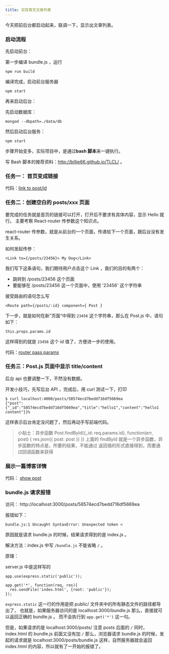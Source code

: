 ```yaml
---
title: 实现首页文章列表
---
```


今天把前后台都启动起来，联调一下，显示出文章列表。

### 启动流程

先启动前台：

第一步编译 bundle.js ，运行

```
npm run build
```

编译完成，启动前台服务器

```
npm start
```

再来启动后台：

先启动数据库：

```
mongod --dbpath=./data/db
```

然后启动后台服务：

```
npm start
```

步骤开始变多，实际项目中，是通过**bash 脚本**来一键执行。

写 Bash 脚本的推荐资料：http://billie66.github.io/TLCL/ 。


### 任务一： 首页变成链接

代码：[link to post/id](https://github.com/happypeter/sleep-write/commit/214e3ecf38d9d7793115bd4add4529bdb2041648)

### 任务二：创建空白的 posts/xxx 页面

要完成的任务就是首页的链接可以打开，打开后不要求有具体内容，显示 Hello 就行。
主要考察 React-router 传参数这个知识点。


react-router 传参数，就是从前台的一个页面，传递给下一个页面，跟后台没有发生关系。

如何发起传参：

```
<Link to={/posts/23456}> My Dog</Link>
```

我们写下这条语句，我们期待用户点击这个 Link ，我们的目的有两个：

- 跳转到 /posts/23456 这个页面
- 要能够在 /posts/23456 这一个页面中，使用 '23456' 这个字符串

接受路由的语句怎么写

```
<Route path={/posts/:id} component={ Post }
```

下一步，就是如何在新”页面“中得到 `23456` 这个字符串，那么在 Post.js
中，语句如下：

```
this.props.params.id
```

这样得到的就是 `23456` 这个 id 值了，方便进一步的使用。

代码：[router pass params](https://github.com/happypeter/sleep-write/commit/0647c18f7eb1465a43674af95c97daf0361dfbd6)

### 任务三：Post.js 页面中显示  title/content

后台 api 也要调整一下，不然没有数据。

开发小技巧，先写后台 API ，完成后，用 curl 测试一下，打印

```
$ curl localhost:4000/posts/58574ecd7bedd716df5669ea
{"post":{"_id":"58574ecd7bedd716df5669ea","title":"hello1","content":"hello1 content"}}%
```

这样表示后台肯定没问题了，然后再动手写前端代码。


> 小贴士：异步函数
Post.findById({_id: req.params.id}, function(err, post) {
   res.json({ post: post })
})
上面的 findById 就是一个异步函数，异步函数的特点是，所要的结果，不能通过
返回值的形式直接得到，而要通过回调函数来获得


### 展示一篇博客详情

代码： [show post](https://github.com/happypeter/sleep-write/commit/4c0384e73780c57aaa3dbdbba0655c24d697220e)


### bundle.js 请求报错

访问： http://localhost:3000/posts/58574ecd7bedd716df5669ea

报错如下：

```
bundle.js:1 Uncaught SyntaxError: Unexpected token <
```

原因就是请求 bundle.js 的时候，结果请求得到的是 index.js 。

解决方法：index.js 中写 `/bundle.js` 不能省略 `/` 。

原理：

server.js 中是这样写的

```
app.use(express.static('public'));

app.get('*', function(req, res){
  res.sendFile('index.html', {root: 'public'});
});
```

`express.static` 这一行的作用是把 public/ 文件夹中的所有静态文件的路径都导出了，
也就是，如果服务器访问的是 localhost:3000/bundle.js 那么，直接就可以返回正确的 bundle.js 。
而不会执行到 `app.get('*')` 这一句。

但是，如果请求的是 localhost:3000/posts/ 注意 posts 后面的 `/` 同时，index.html 的 bundle.js
前面又没有加 `/` 那么，浏览器请求 bundle.js 的时候，发起的请求就是 localhost:3000/posts/bundle.js
这样，自然服务器就会返回 index.html 的内容，所以就有了一开始的报错了。
